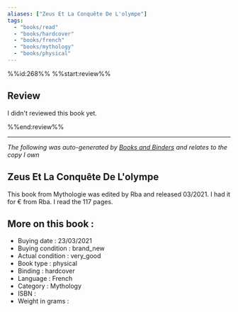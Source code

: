 ```yaml
---
aliases: ["Zeus Et La Conquête De L'olympe"] 
tags: 
  - "books/read" 
  - "books/hardcover" 
  - "books/french"
  - "books/mythology"
  - "books/physical"
---
```

%%id:268%%
%%start:review%%
## Review
I didn't reviewed this book yet. 

%%end:review%%

---
_The following was auto-generated by [Books and Binders](Books%20and%20Binders.md) and relates to the copy I own_
## Zeus Et La Conquête De L'olympe
This book from Mythologie was edited by Rba and released 03/2021. I had it for € from Rba. I read the 117 pages.

## More on this book :
- Buying date : 23/03/2021
- Buying condition : brand_new
- Actual condition : very_good
- Book type : physical
- Binding : hardcover
- Language : French
- Category : Mythology
- ISBN : 
- Weight in grams : 
